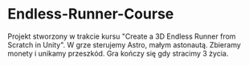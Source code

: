 # Endless-Runner-Course
Projekt stworzony w trakcie kursu "Create a 3D Endless Runner from Scratch in Unity".
W grze sterujemy Astro, małym astonautą. Zbieramy monety i unikamy przeszkód.
Gra kończy się gdy stracimy 3 życia.
